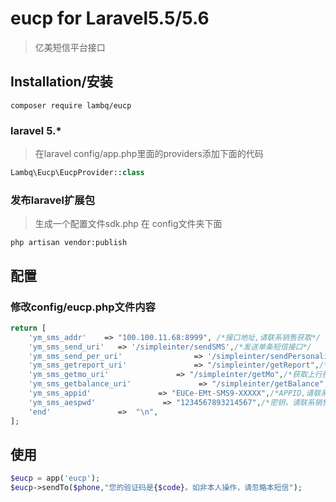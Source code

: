 # eucp for Laravel5.5/5.6
>亿美短信平台接口

## Installation/安装
```shell
composer require lambq/eucp
```

### laravel 5.*
> 在laravel config/app.php里面的providers添加下面的代码

```php
Lambq\Eucp\EucpProvider::class
```

### 发布laravel扩展包
> 生成一个配置文件sdk.php 在 config文件夹下面

```shell
php artisan vendor:publish
```

## 配置

### 修改config/eucp.php文件内容

```php
return [
    'ym_sms_addr'    => "100.100.11.68:8999", /*接口地址,请联系销售获取*/
    'ym_sms_send_uri'   => '/simpleinter/sendSMS',/*发送单条短信接口*/
    'ym_sms_send_per_uri'                => '/simpleinter/sendPersonalitySMS',/*发送个性短信接口*/
    'ym_sms_getreport_uri'               => "/simpleinter/getReport",/*获取状态报告接口*/
    'ym_sms_getmo_uri'               => "/simpleinter/getMo",/*获取上行接口*/
    'ym_sms_getbalance_uri'               => "/simpleinter/getBalance",/*获取余额接口*/
    'ym_sms_appid'               => "EUCe-EMt-SMS9-XXXXX",/*APPID,请联系销售或者在页面获取*/
    'ym_sms_aespwd'               => "1234567893214567",/*密钥，请联系销售或者在页面获取*/
    'end'               =>  "\n",
];
```
## 使用

```php
$eucp = app('eucp');
$eucp->sendTo($phone,"您的验证码是{$code}。如非本人操作，请忽略本短信");
```